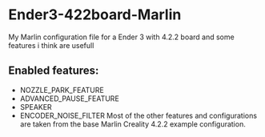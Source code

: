 # Ender3-422board-Marlin
My Marlin configuration file for a Ender 3 with 4.2.2 board and some features i think are usefull

## Enabled features:
- NOZZLE_PARK_FEATURE
- ADVANCED_PAUSE_FEATURE
- SPEAKER
- ENCODER_NOISE_FILTER
Most of the other features and configurations are taken from the base Marlin Creality 4.2.2 example configuration.
